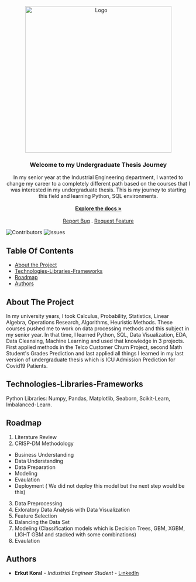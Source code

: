 <br/>
<p align="center">
  <a href="https://github.com/erkutkoral/UndergraduateThesisJourney">
    <img src="https://www.bibguru.com/guides/img/apa-undergraduate-thesis-citation-400x400.png" alt="Logo" width="400" height="400">
  </a>

  <h3 align="center">Welcome to my Undergraduate Thesis Journey</h3>

  <p align="center">
    In my senior year at the Industrial Engineering department, I wanted to change my career to a completely different path based on the courses that I was interested in my undergraduate thesis. This is my journey to starting this field and learning Python, SQL environments.
    <br/>
    <br/>
    <a href="https://github.com/erkutkoral/UndergraduateThesisJourney"><strong>Explore the docs »</strong></a>
    <br/>
    <br/>
    <a href="https://github.com/erkutkoral/UndergraduateThesisJourney/issues">Report Bug</a>
    .
    <a href="https://github.com/erkutkoral/UndergraduateThesisJourney/issues">Request Feature</a>
  </p>
</p>

![Contributors](https://img.shields.io/github/contributors/erkutkoral/UndergraduateThesisJourney?color=dark-green) ![Issues](https://img.shields.io/github/issues/erkutkoral/UndergraduateThesisJourney) 

## Table Of Contents

* [About the Project](#about-the-project)
* [Technologies-Libraries-Frameworks](#technologies-libraries-frameworks)
* [Roadmap](#roadmap)
* [Authors](#authors)

## About The Project

In my university years, I took Calculus, Probability, Statistics, Linear Algebra, Operations Research, Algorithms, Heuristic Methods. These courses pushed me to work on data processing methods and this subject in my senior year. In that time, I learned Python, SQL, Data Visualization, EDA, Data Cleansing, Machine Learning and used that knowledge in 3 projects. First applied methods in the Telco Customer Churn Project, second Math Student's Grades Prediction and last applied all things I learned in my last version of undergraduate thesis which is ICU Admission Prediction for Covid19 Patients.

## Technologies-Libraries-Frameworks

Python Libraries: Numpy, Pandas, Matplotlib, Seaborn, Scikit-Learn, Imbalanced-Learn.

## Roadmap

1. Literature Review
2. CRISP-DM Methodology
  * Business Understanding
  * Data Understanding
  * Data Preparation
  * Modeling
  * Evaulation
  * Deployment ( We did not deploy this model but the next step would be this)
3. Data Preprocessing
4. Exloratory Data Analysis with Data Visualization
5. Feature Selection
6. Balancing the Data Set
7. Modeling (Classification models which is Decision Trees, GBM, XGBM, LIGHT GBM and stacked with some combinations)
8. Evaulation

## Authors

* **Erkut Koral** - *Industrial Engineer Student* - [LınkedIn](https://www.linkedin.com/in/erkutkoral/)
